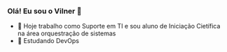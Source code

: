 ### Olá! Eu sou o Vilner 👋



- 🔭 Hoje trabalho como Suporte em TI e sou aluno de Iniciação Cietífica na área orquestração de sistemas
- 📖 Estudando DevOps
